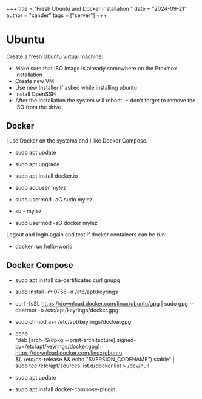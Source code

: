 +++
title = "Fresh Ubuntu and Docker installation "
date = "2024-09-21"
author = "xander"
tags = ["server"]
+++

# Ubuntu
Create a fresh Ubuntu virtual machine:

- Make sure that ISO Image is already somewhere on the Proxmox Installation
- Create new VM
- Use new Installer if asked while installing ubuntu
- Install OpenSSH
- After the Installation the system will reboot -> don't forget to remove the ISO from the drive

## Docker
I use Docker on the systems and I like Docker Compose.

- sudo apt update
- sudo apt upgrade
- sudo apt install docker.io

- sudo adduser mylez
- sudo usermod -aG sudo mylez

- su - mylez
- sudo usermod -aG docker mylez

Logout and login again and test if docker containers can be run:
- docker run hello-world

## Docker Compose
- sudo apt install ca-certificates curl gnupg
- sudo install -m 0755 -d /etc/apt/keyrings
- curl -fsSL https://download.docker.com/linux/ubuntu/gpg | sudo gpg --dearmor -o /etc/apt/keyrings/docker.gpg
- sudo chmod a+r /etc/apt/keyrings/docker.gpg

- echo \
  "deb [arch=$(dpkg --print-architecture) signed-by=/etc/apt/keyrings/docker.gpg] https://download.docker.com/linux/ubuntu \
  $(. /etc/os-release && echo "$VERSION_CODENAME") stable" | \
  sudo tee /etc/apt/sources.list.d/docker.list > /dev/null
- sudo apt update
- sudo apt install docker-compose-plugin
